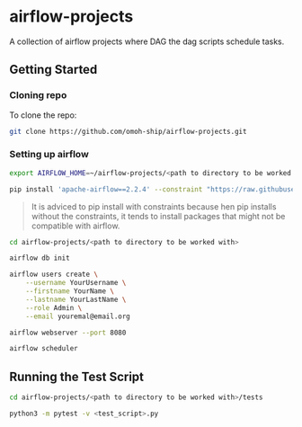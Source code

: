 # airflow-projects

A collection of airflow projects where DAG the dag scripts schedule tasks.


## Getting Started

### Cloning repo

To clone the repo:

```bash
git clone https://github.com/omoh-ship/airflow-projects.git
```


### Setting up airflow

```bash
export AIRFLOW_HOME=~/airflow-projects/<path to directory to be worked with>

pip install 'apache-airflow==2.2.4' --constraint "https://raw.githubusercontent.com/apache/airflow/constraints-2.2.4/constraints-3.7.txt"
```

> It is adviced to pip install with constraints because hen pip installs without the constraints, it tends to install packages that might
not be compatible with airflow.

```bash
cd airflow-projects/<path to directory to be worked with>

airflow db init

airflow users create \
    --username YourUsername \
    --firstname YourName \
    --lastname YourLastName \
    --role Admin \
    --email youremal@email.org

airflow webserver --port 8080

airflow scheduler
```


## Running the Test Script

```bash
cd airflow-projects/<path to directory to be worked with>/tests

python3 -m pytest -v <test_script>.py
```

